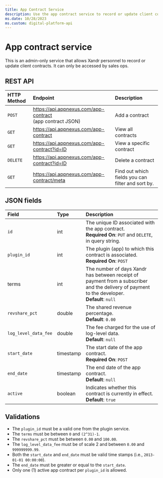 ```yaml
---
title: App Contract Service
description: Use the app contract service to record or update client contracts. It can only be accessed by sales ops.
ms.date: 10/28/2023
ms.custom: digital-platform-api
---
```


# App contract service

This is an admin-only service that allows Xandr personnel to record or update client contracts. It can only be accessed by sales ops.

## REST API

| HTTP Method | Endpoint | Description |
|:---|:---|:---|
| `POST` | https://api.appnexus.com/app-contract<br>(app contract JSON) | Add a contract |
| `GET` | https://api.appnexus.com/app-contract | View all contracts |
| `GET` | https://api.appnexus.com/app-contract?id=ID | View a specific contract |
| `DELETE` | https://api.appnexus.com/app-contract?id=ID | Delete a contract |
| `GET` | https://api.appnexus.com/app-contract/meta | Find out which fields you can filter and sort by. |

## JSON fields

| Field | Type | Description |
|:---|:---|:---|
| `id` | int | The unique ID associated with the app contract.<br>**Required On**: `PUT` and `DELETE`, in query string. |
| `plugin_id` | int | The plugin (app) to which this contract is associated.<br>**Required On**: `POST` |
| terms | int    | The number of days Xandr has between receipt of payment from a subscriber and the delivery of payment to the developer.<br>**Default**: `null` |
| `revshare_pct`  | double | The shared revenue percentage.<br>**Default**: `0.00` |
| `log_level_data_fee` | double | The fee charged for the use of log-level data.<br>**Default**: `null` |
| `start_date` | timestamp | The start date of the app contract.<br>**Required On**: `POST` |
| `end_date` | timestamp | The end date of the app contract.<br>**Default**: `null`  |
| `active` | boolean | Indicates whether this contract is currently in effect.<br>**Default**: `true` |

## Validations

- The `plugin_id` must be a valid one from the plugin service.
- The `terms` must be between `0` and `(2^31)-1`.
- The `revshare_pct` must be between `0.00` and `100.00`.
- The `log_level_data_fee` must be of scale 2 and between `0.00` and `999999999.99`.
- Both the `start_date` and `end_date` must be valid time stamps (i.e., `2013-01-01 00:00:00`).
- The `end_date` must be greater or equal to the `start_date`.
- Only one (1) active app contract per `plugin_id` is allowed.
